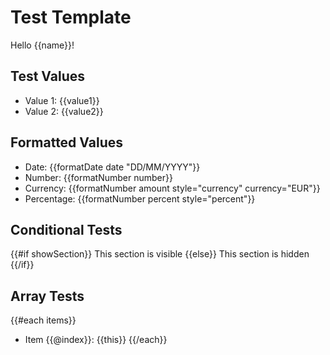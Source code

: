 # Test Template

Hello {{name}}!

## Test Values

- Value 1: {{value1}}
- Value 2: {{value2}}

## Formatted Values

- Date: {{formatDate date "DD/MM/YYYY"}}
- Number: {{formatNumber number}}
- Currency: {{formatNumber amount style="currency" currency="EUR"}}
- Percentage: {{formatNumber percent style="percent"}}

## Conditional Tests

{{#if showSection}}
This section is visible
{{else}}
This section is hidden
{{/if}}

## Array Tests

{{#each items}}

- Item {{@index}}: {{this}}
{{/each}}
